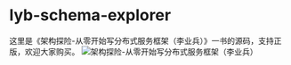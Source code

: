 # lyb-schema-explorer
这里是《架构探险-从零开始写分布式服务框架（李业兵）》一书的源码，支持正版，欢迎大家购买。
![架构探险-从零开始写分布式服务框架（李业兵）](http://download.broadview.com.cn/ScreenShow/17071cc09ccffe8b2588 "架构探险-从零开始写分布式服务框架（李业兵）")
